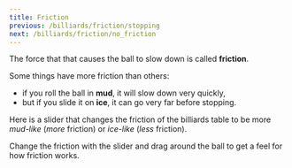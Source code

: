 ```yaml
---
title: Friction
previous: /billiards/friction/stopping
next: /billiards/friction/no_friction
---
```


<script>
    var sim = createSimulation({
        initialize: function(simulation) {
            var p = simulation.parameters;
            p.friction = 0.2;

            initBilliards(simulation, 1);

    		setToolbarAvailableTools(simulation.toolbar, ["move"]);
        }
    });
</script>


The force that that causes the ball to slow down is called **friction**.

Some things have more friction than others: 

* if you roll the ball in **mud**, it will slow down very quickly,
* but if you slide it on **ice**, it can go very far before stopping.

Here is a slider that changes the friction of the billiards table to be more _mud-like_ (_more_ friction) or _ice-like_ (_less_ friction).

<script>
createSliderHere({
    object: sim.parameters,
    name: "friction",
    min: 0.04, max: 5,
    minLabel: "Ice", maxLabel: "Mud",
    transform: x => Math.exp(x),
    inverseTransform: x => Math.log(x),
});
</script>

Change the friction with the slider and drag around the ball to get a feel for how friction works.
